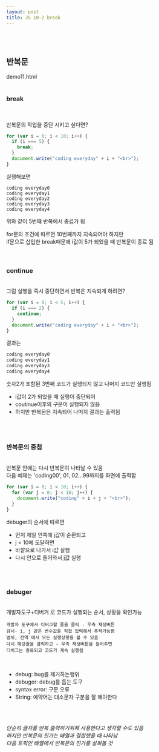 ```yaml
---
layout: post
title: JS 10-2 break
---
```


<br><br>

## 반복문

demo11.html
<br><br>

### break

<br>

반복문의 작업을 중단 시키고 싶다면?

```javascript
for (var i = 0; i < 10; i++) {
  if (i === 5) {
    break;
  }
  document.write("coding everyday" + i + "<br>");
}
```

실행해보면

```
coding everyday0
coding everyday1
coding everyday2
coding everyday3
coding everyday4
```

위와 같이 5번째 반복에서 종료가 됨<br>

for문의 조건에 따르면 10번째까지 지속되어야 하지만<br>
if문으로 삽입한 break때문에 i값이 5가 되었을 때 반복문이 종료 됨<br><br>
<br>

### continue

<br>
그럼 실행을 즉시 중단하면서 반복은 지속되게 하려면?

```javascript
for (var i = 0; i < 5; i++) {
  if (i === 2) {
    continue;
  }
  document.write("coding everyday" + i + "<br>");
}
```

결과는

```javascript
coding everyday0
coding everyday1
coding everyday3
coding everyday4
```

숫자2가 포함된 3번째 코드가 실행되지 않고 나머지 코드만 실행됨<br>

- i값이 2가 되었을 때 실행이 중단되어<br>
- coutinue이후의 구문이 실행되지 않음<br>
- 하지만 반복문은 지속되어 나머지 결과는 출력됨

<br><br>

### 반복문의 중첩

<br>
반복문 안에는 다시 반복문이 나타날 수 있음<br>
다음 예제는 'coding00', 01, 02...99까지를 화면에 출력함<br>

```javascript
for (var i = 0; i < 10; i++) {
  for (var j = 0; j < 10; j++) {
    document.write("coding" + i + j + "<br>");
  }
}
```

debuger의 순서에 따르면

- 먼저 제일 안쪽에 j값이 순환되고
- j < 10에 도달하면
- 바깥으로 나가서 i값 실행
- 다시 안으로 들어와서 j값 실행

<br><br>

### debuger

<br>
개발자도구+디버거 로 코드가 실행되는 순서, 상황을 확인가능<br>

```
개발자 도구에서 디버그할 줄을 클릭 - 우측 재생버튼
감시- i, j 같은 변수값을 직접 입력해서 추적가능함
범위, 전역 에서 모든 실행상황을 볼 수 있음
다시 해당줄을 클릭하고 - 우측 재생버튼을 눌러주면
디버그는 종료되고 코드가 계속 실행됨
```

<br>

- debug: bug를 제거하는행위
- debuger: debug를 돕는 도구
- syntax error: 구문 오류
- String: 예약어는 대소문자 구분을 잘 해야한다

<br><br>

_단순히 글자를 반복 출력하기위해 사용한다고 생각할 수도 있음_ <br>
_하지만 반복문의 진가는 배열과 결합했을 때 나타남_<br>
_다음 토픽인 배열에서 반복문의 진가를 살펴볼 것_
